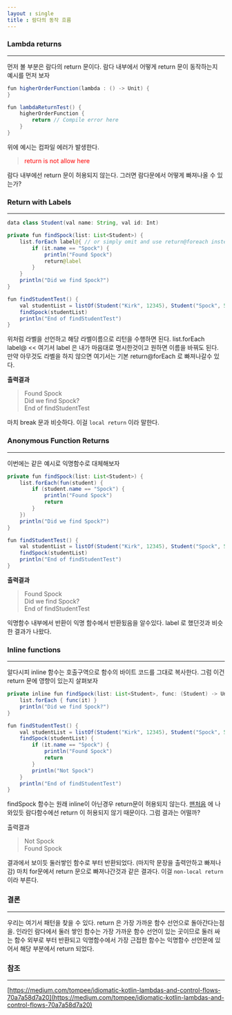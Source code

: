 ```yaml
---
layout : single
title : 람다의 동작 흐름
---
```


### Lambda returns
---
먼저 볼 부분은 람다의 return 문이다. 람다 내부에서 어떻게 return 문이 동작하는지
예시를 먼저 보자

```java
fun higherOrderFunction(lambda : () -> Unit) {
}

fun lambdaReturnTest() {
    higherOrderFunction { 
        return // Compile error here
    }
}
```
위에 예시는 컴파일 에러가 발생한다. 

> <span style="color:red">return is not allow here</span>

람다 내부에선 return 문이 허용되지 않는다. 그러면 람다문에서 어떻게 빠져나올 수 있는가?

### Return with Labels
---
```java
data class Student(val name: String, val id: Int)

private fun findSpock(list: List<Student>) {
    list.forEach label@{ // or simply omit and use return@foreach instead
        if (it.name == "Spock") {
            println("Found Spock")
            return@label
        }
    }
    println("Did we find Spock?")
}

fun findStudentTest() {
    val studentList = listOf(Student("Kirk", 12345), Student("Spock", 54321))
    findSpock(studentList)
    println("End of findStudentTest")
}
```
위처럼 라벨을 선언하고 해당 라벨이름으로 리턴을 수행하면 된다. 
list.forEach label@ << 여기서 label 은 내가 마음대로 명시한것이고 원하면 이름을 바꿔도 된다.
만약 아무것도 라벨을 하지 않으면 여기서는 기본 return@forEach 로 빠져나갈수 있다.

**출력결과** 
> Found Spock  
Did we find Spock?  
End of findStudentTest

마치 break 문과 비슷하다. 이걸 `local return` 이라 말한다.

### Anonymous Function Returns
---
이번에는 같은 예시로 익명함수로 대체해보자

```java
private fun findSpock(list: List<Student>) {
    list.forEach(fun(student) {
        if (student.name == "Spock") {
            println("Found Spock")
            return
        }
    })
    println("Did we find Spock?")
}

fun findStudentTest() {
    val studentList = listOf(Student("Kirk", 12345), Student("Spock", 54321))
    findSpock(studentList)
    println("End of findStudentTest")
}
```

**출력결과**
> Found Spock  
Did we find Spock?  
End of findStudentTest

익명함수 내부에서 반환이 익명 함수에서 반환됬음을 알수있다. 
label 로 했던것과 비슷한 결과가 나왔다.

### Inline functions
---
알다시피 inline 함수는 호출구역으로 함수의 바이트 코드를 그대로 복사한다. 그럼 이건 return 문에 영향이 있는지 살펴보자

```java
private inline fun findSpock(list: List<Student>, func: (Student) -> Unit) {
    list.forEach { func(it) }
    println("Did we find Spock?")
}

fun findStudentTest() {
    val studentList = listOf(Student("Kirk", 12345), Student("Spock", 54321))
    findSpock(studentList) {
        if (it.name == "Spock") {
            println("Found Spock")
            return
        }
        println("Not Spock")
    }
    println("End of findStudentTest")
}
```

findSpock 함수는 원래 inline이 아닌경우 return문이 허용되지 않는다. 
[맨처음](/kotlin/function/lambda-control-flow/#lambda-returns) 에 나와있듯 람다함수에선 return 이 허용되지 않기 때문이다. 그럼 결과는 어떨까?

출력결과
> Not Spock  
Found Spock

결과에서 보이듯 둘러쌓인 함수로 부터 반환되었다. (마지막 문장을 출력안하고 빠져나감) 
마치 for문에서 return 문으로 빠져나간것과 같은 결과다. 이걸
`non-local return` 이라 부른다.

### 결론
---
우리는 여기서 패턴을 찾을 수 있다. return 은 가장 가까운 함수 선언으로 돌아간다는점을.
인라인 람다에서 둘러 쌓인 함수는 가장 가까운 함수 선언이 있는 곳이므로 둘러 싸는 함수 외부로 부터 반환되고
익명함수에서 가장 근접한 함수는 익명함수 선언문에 있어서 해당 부분에서 return 되었다.

### 참조
---
[https://medium.com/tompee/idiomatic-kotlin-lambdas-and-control-flows-70a7a58d7a20](https://medium.com/tompee/idiomatic-kotlin-lambdas-and-control-flows-70a7a58d7a20)